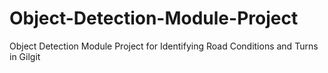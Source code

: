 # Object-Detection-Module-Project
Object Detection Module Project for Identifying Road Conditions and Turns in Gilgit
